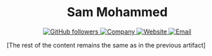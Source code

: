 <div align="center">
  <h1>Sam Mohammed</h1>
</div>

<!-- ANIMATED SOCIAL BADGES -->
<div align="center">
  <a href="https://github.com/uidsam">
    <img src="https://img.shields.io/github/followers/uidsam?label=Follow&style=social" alt="GitHub followers">
  </a>
  <a href="https://easysoft.dev">
    <img src="https://img.shields.io/badge/Company-EasySoft.Dev-blue?style=flat-square&logo=safari&logoColor=white" alt="Company">
  </a>
  <a href="https://samserver.dev">
    <img src="https://img.shields.io/badge/Portfolio-samserver.dev-blue?style=flat-square&logo=react&logoColor=white" alt="Website">
  </a>
  <a href="mailto:info@samserver.dev">
    <img src="https://img.shields.io/badge/Email-info%40samserver.dev-red?style=flat-square&logo=gmail&logoColor=white" alt="Email">
  </a>
</div>

[The rest of the content remains the same as in the previous artifact]
